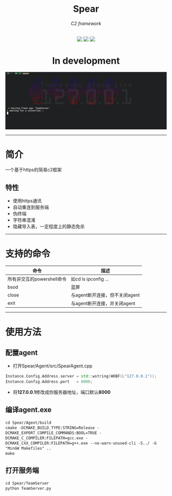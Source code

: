 <h1 align=center><b>Spear</b></h1>
<h6 align=center>C2 framework</h3>
<div align=center>
    <img src="https://img.shields.io/badge/Github-K1y0t4k4-yellow?style=plastic&logo=github" />
    <img src="https://img.shields.io/badge/Python-yellow?style=plastic&logo=python" />
    <img src="https://img.shields.io/badge/C/C++-yellow?style=plastic&logo=c&logoColor=blue" />
</div>

<h1 align=center><b>In development</b></h1>

<div align=center>
    <img src="https://github.com/K1y0t4k4/Spear/blob/main/img/banner.png" />
</div>

---

# 简介
一个基于https的简易c2框架
## 特性
- 使用https通讯
- 自动重连到服务端
- 伪终端
- 字符串混淆
- 隐藏导入表，一定程度上的静态免杀

---

# 支持的命令
|命令|描述|
|---|---|
|所有非交互的powershell命令|如cd ls ipconfig ...|
|bsod|蓝屏|
|close|与agent断开连接，但不关闭agent|
|exit|与agent断开连接，并关闭agent|
---

# 使用方法
## 配置agent
- 打开Spear/Agent/src/SpearAgent.cpp
```cpp
Instance.Config.Address.server = std::wstring(WOBF(L"127.0.0.1"));
Instance.Config.Address.port   = 8000;
```
- 将**127.0.0.1**修改成你服务器地址，端口默认**8000**
## 编译agent.exe
```shell
cd Spear/Agent/build
cmake -DCMAKE_BUILD_TYPE:STRING=Release -DCMAKE_EXPORT_COMPILE_COMMANDS:BOOL=TRUE -DCMAKE_C_COMPILER:FILEPATH=gcc.exe -DCMAKE_CXX_COMPILER:FILEPATH=g++.exe --no-warn-unused-cli -S../ -G "MinGW Makefiles" ..
make
```

## 打开服务端
```shell
cd Spear/TeamServer
python TeamServer.py
```